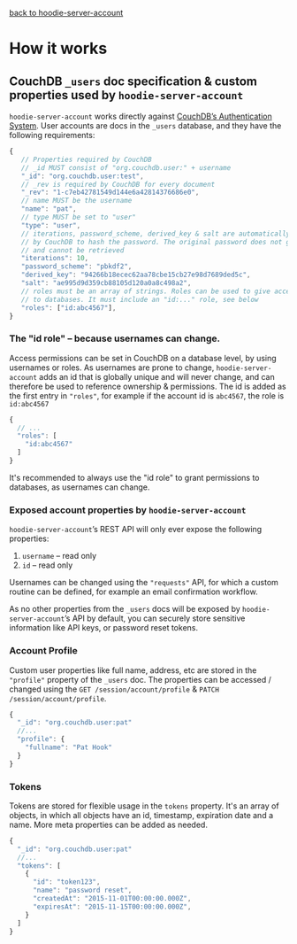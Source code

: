 [back to hoodie-server-account](README.md)

# How it works

## CouchDB `_users` doc specification & custom properties used by `hoodie-server-account`

`hoodie-server-account` works directly against [CouchDB’s Authentication System](http://docs.couchdb.org/en/latest/api/server/authn.html).
User accounts are docs in the `_users` database, and they have the following
requirements:

```js
{
   // Properties required by CouchDB
   // _id MUST consist of "org.couchdb.user:" + username
   "_id": "org.couchdb.user:test",
   // _rev is required by CouchDB for every document
   "_rev": "1-c7eb42781549d144e6a42814376686e0",
   // name MUST be the username
   "name": "pat",
   // type MUST be set to "user"
   "type": "user",
   // iterations, password_scheme, derived_key & salt are automatically created
   // by CouchDB to hash the password. The original password does not get stored
   // and cannot be retrieved
   "iterations": 10,
   "password_scheme": "pbkdf2",
   "derived_key": "94266b18ecec62aa78cbe15cb27e98d7689ded5c",
   "salt": "ae995d9d359cb88105d120a0a8c498a2",
   // roles must be an array of strings. Roles can be used to give access
   // to databases. It must include an "id:..." role, see below
   "roles": ["id:abc4567"],
}
```

### <a name="id-role"></a>The "id role" – because usernames can change.

Access permissions can be set in CouchDB on a database level, by using usernames
or roles. As usernames are prone to change, `hoodie-server-account` adds an
id that is globally unique and will never change, and can therefore be used to
reference ownership & permissions. The id is added as the first entry in `"roles"`,
for example if the account id is `abc4567`, the role is `id:abc4567`

```js
{
  // ...
  "roles": [
    "id:abc4567"
  ]
}
```

It's recommended to always use the "id role" to grant permissions to databases,
as usernames can change.

### Exposed account properties by `hoodie-server-account`

`hoodie-server-account`’s REST API will only ever expose the following properties:

1. `username` – read only
2. `id` – read only

Usernames can be changed using the `"requests"` API, for which a custom routine
can be defined, for example an email confirmation workflow.

As no other properties from the `_users` docs will be exposed by
`hoodie-server-account`’s API by default, you can securely store sensitive
information like API keys, or password reset tokens.

### Account Profile

Custom user properties like full name, address, etc are stored in the `"profile"`
property of the `_users` doc. The properties can be accessed / changed using the
`GET /session/account/profile` & `PATCH /session/account/profile`.

```js
{
  "_id": "org.couchdb.user:pat"
  //...
  "profile": {
    "fullname": "Pat Hook"
  }
}
```

### Tokens

Tokens are stored for flexible usage in the `tokens` property. It's an array
of objects, in which all objects have an id, timestamp, expiration date and
a name. More meta properties can be added as needed.

```js
{
  "_id": "org.couchdb.user:pat"
  //...
  "tokens": [
    {
      "id": "token123",
      "name": "password reset",
      "createdAt": "2015-11-01T00:00:00.000Z",
      "expiresAt": "2015-11-15T00:00:00.000Z",
    }
  ]
}
```

